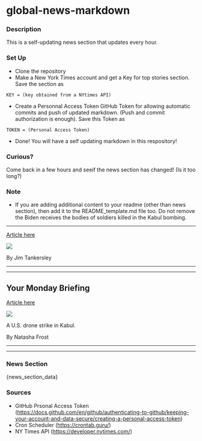 # global-news-markdown

### Description 
This is a self-updating news section that updates every hour.

### Set Up 
* Clone the repository
* Make a New York Times account and get a Key for top stories section. Save the section as 
 ```
 KEY = (key obtained from a NYtimes API)
 ```
*  Create a Personnal Access Token GitHub Token for allowing automatic commits and push of updated markdown. (Push and commit authorization is enough). Save this Token as 
```
TOKEN = (Personal Access Token)
```
* Done! You will have a self updating markdown in this respository!

### Curious?
Come back in a few hours and seeif the news section has changed! (Is it too long?)

### Note
* If you are adding additional content to your readme (other than news section), then add it to the README_template.md file too. Do not remove the Biden receives the bodies of soldiers killed in the Kabul bombing.
------------------------------------------------------------------

[Article here](https://www.nytimes.com/2021/08/30/world/biden-receives-the-bodies-of-soldiers-killed-in-the-kabul-bombing.html)

[![](https://static01.nyt.com/images/2021/08/29/world/29afghanistan-briefing-dc2/29afghanistan-briefing-dc2-superJumbo.jpg)](https://www.nytimes.com/2021/08/30/world/biden-receives-the-bodies-of-soldiers-killed-in-the-kabul-bombing.html)

By Jim Tankersley

* * *

* * *

Your Monday Briefing
--------------------

[Article here](https://www.nytimes.com/2021/08/30/briefing/afghanistan-ida-coronavirus.html)

[![](https://static01.nyt.com/images/2021/08/30/multimedia/30AM-Brf-Afghanistan-02-promo/merlin_193862055_c84f2cb7-754a-440a-8129-addeb775e52e-superJumbo.jpg)](https://www.nytimes.com/2021/08/30/briefing/afghanistan-ida-coronavirus.html)

A U.S. drone strike in Kabul.

By Natasha Frost

* * *

* * *

### News Section 
{news_section_data}


### Sources 
* GitHub Prsonal Access Token (https://docs.github.com/en/github/authenticating-to-github/keeping-your-account-and-data-secure/creating-a-personal-access-token)
* Cron Scheduler (https://crontab.guru/)
* NY Times API (https://developer.nytimes.com/)

